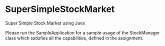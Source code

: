 # SuperSimpleStockMarket
Super Simple Stock Market using Java

Please run the SampleApplication for a sample usage of the StockManager class which satisfies all the capabilities, defined in the assignment.
